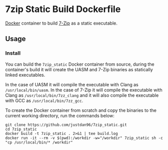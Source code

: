 # 7zip Static Build Dockerfile

[Docker](http://docker.com) container to build [7-Zip](https://www.7-zip.org/) as a static executable.


## Usage

### Install

You can build the `7zip_static` Docker container from source, during the container's build it will create the UASM and 7-Zip binaries as statically linked executables. 

In the case of UASM it will compile the executable with Clang as `/usr/local/bin/uasm`. In the case of 7-Zip it will compile the executable with Clang as `/usr/local/bin/7zz_clang` and it will also compile the executable with GCC as `/usr/local/bin/7zz_gcc`.

To create the Docker container from scratch and copy the binaries to the current working directory, run the commands below:
```
git clone https://github.com/justdan96/7zip_static.git
cd 7zip_static
docker build -t 7zip_static . 2>&1 | tee build.log
docker run -it --rm -v $(pwd):/workdir -w="/workdir" 7zip_static sh -c "cp /usr/local/bin/* /workdir"
```
